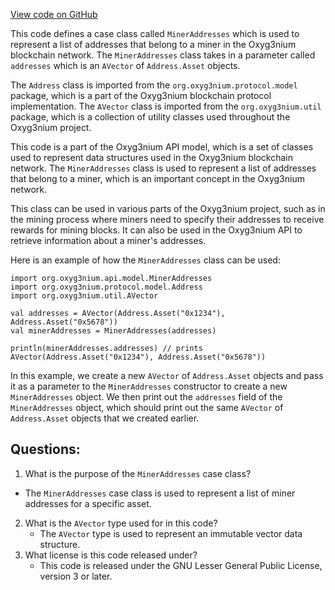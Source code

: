 [View code on GitHub](https://github.com/alephium/alephium/api/src/main/scala/org/alephium/api/model/MinerAddresses.scala)

This code defines a case class called `MinerAddresses` which is used to represent a list of addresses that belong to a miner in the Oxyg3nium blockchain network. The `MinerAddresses` class takes in a parameter called `addresses` which is an `AVector` of `Address.Asset` objects. 

The `Address` class is imported from the `org.oxyg3nium.protocol.model` package, which is a part of the Oxyg3nium blockchain protocol implementation. The `AVector` class is imported from the `org.oxyg3nium.util` package, which is a collection of utility classes used throughout the Oxyg3nium project.

This code is a part of the Oxyg3nium API model, which is a set of classes used to represent data structures used in the Oxyg3nium blockchain network. The `MinerAddresses` class is used to represent a list of addresses that belong to a miner, which is an important concept in the Oxyg3nium network. 

This class can be used in various parts of the Oxyg3nium project, such as in the mining process where miners need to specify their addresses to receive rewards for mining blocks. It can also be used in the Oxyg3nium API to retrieve information about a miner's addresses. 

Here is an example of how the `MinerAddresses` class can be used:

```
import org.oxyg3nium.api.model.MinerAddresses
import org.oxyg3nium.protocol.model.Address
import org.oxyg3nium.util.AVector

val addresses = AVector(Address.Asset("0x1234"), Address.Asset("0x5678"))
val minerAddresses = MinerAddresses(addresses)

println(minerAddresses.addresses) // prints AVector(Address.Asset("0x1234"), Address.Asset("0x5678"))
``` 

In this example, we create a new `AVector` of `Address.Asset` objects and pass it as a parameter to the `MinerAddresses` constructor to create a new `MinerAddresses` object. We then print out the `addresses` field of the `MinerAddresses` object, which should print out the same `AVector` of `Address.Asset` objects that we created earlier.
## Questions: 
 1. What is the purpose of the `MinerAddresses` case class?
   - The `MinerAddresses` case class is used to represent a list of miner addresses for a specific asset.
2. What is the `AVector` type used for in this code?
   - The `AVector` type is used to represent an immutable vector data structure.
3. What license is this code released under?
   - This code is released under the GNU Lesser General Public License, version 3 or later.